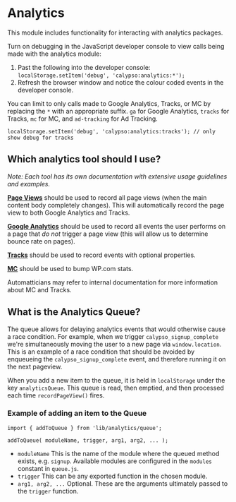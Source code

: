 # Analytics

This module includes functionality for interacting with analytics packages.

Turn on debugging in the JavaScript developer console to view calls being made with the analytics module:

1. Past the following into the developer console:
`localStorage.setItem('debug', 'calypso:analytics:*');`
2. Refresh the browser window and notice the colour coded events in the developer console.

You can limit to only calls made to Google Analytics, Tracks, or MC by replacing the `*` with an appropriate suffix. `ga` for Google Analytics, `tracks` for Tracks, `mc` for MC, and `ad-tracking` for Ad Tracking.

`localStorage.setItem('debug', 'calypso:analytics:tracks'); // only show debug for tracks`

## Which analytics tool should I use?

_Note: Each tool has its own documentation with extensive usage guidelines and examples._

[**Page Views**](./docs/page-views.md) should be used to record all page views (when the main content body completely changes). This will automatically record the page view to both Google Analytics and Tracks.

[**Google Analytics**](./docs/google-analytics.md) should be used to record all events the user performs on a page that _do not_ trigger a page view (this will allow us to determine bounce rate on pages).

[**Tracks**](./docs/tracks.md) should be used to record events with optional properties.

[**MC**](./docs/mc.md) should be used to bump WP.com stats.

Automatticians may refer to internal documentation for more information about MC and Tracks.

## What is the Analytics Queue?

The queue allows for delaying analytics events that would otherwise cause a race condition. For example, when we trigger `calypso_signup_complete` we're simultaneously moving the user to a new page via `window.location`. This is an example of a race condition that should be avoided by enqueueing the `calypso_signup_complete` event, and therefore running it on the next pageview.

When you add a new item to the queue, it is held in `localStorage` under the key `analyticsQueue`. This queue is read, then emptied, and then processed each time `recordPageView()` fires.

### Example of adding an item to the Queue

```
import { addToQueue } from 'lib/analytics/queue';

addToQueue( moduleName, trigger, arg1, arg2, ... );
```

- `moduleName` This is the name of the module where the queued method exists, e.g. `signup`.
  Available modules are configured in the `modules` constant in `queue.js`.
- `trigger` This can be any exported function in the chosen module.
- `arg1, arg2, ...` Optional. These are the arguments ultimately passed to the `trigger` function.
